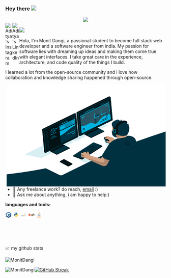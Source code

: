 ### Hey there <img src="https://media.giphy.com/media/hvRJCLFzcasrR4ia7z/giphy.gif" width="25px">
<div id="header" align="center">
  <img src="https://media.giphy.com/media/M9gbBd9nbDrOTu1Mqx/giphy.gif" width="100"/>
</div>
<a href="https://www.instagram.com/btw_its_monit/">
  <img align="left" alt="Aditya's Instagram" width="22px" src="https://raw.githubusercontent.com/hussainweb/hussainweb/main/icons/instagram.png" />
</a>

<a href="https://www.linkedin.com/in/monitdangi/">
  <img align="left" alt="Aditya's LinkedIn" width="22px" src="https://raw.githubusercontent.com/peterthehan/peterthehan/master/assets/linkedin.svg" />
</a>

![](https://komarev.com/ghpvc/?username=adityagupta-16&style=flat-square&color=brightgreen)

Hola, I'm Monit Dangi, a passionat student to become full stack web developer and a software engineer from india. My passion for software lies with dreaming up ideas and making them come true with elegant interfaces. I take great care in the experience, architecture, and code quality of the things I build.

I learned a lot from the open-source community and i love how collaboration and knowledge sharing happened through open-source.


  <img align="right" alt="GIF" src="https://github.com/adityagupta-16/adityagupta-16/blob/main/code.gif" width="500" height="320" />
  
- 💼 Any freelance work? do reach, [email](mailto:monitdangi2562@gmail.com) :)
- 💬 Ask me about anything, i am happy to help:)

**languages and tools:**  

<code><img height="20" src="https://raw.githubusercontent.com/github/explore/80688e429a7d4ef2fca1e82350fe8e3517d3494d/topics/cpp/cpp.png"></code>
<code><img height="20" src="https://raw.githubusercontent.com/github/explore/80688e429a7d4ef2fca1e82350fe8e3517d3494d/topics/python/python.png"></code>
<code><img height="20" src="https://raw.githubusercontent.com/github/explore/80688e429a7d4ef2fca1e82350fe8e3517d3494d/topics/mysql/mysql.png"></code>
<code><img height="20" src="https://raw.githubusercontent.com/github/explore/80688e429a7d4ef2fca1e82350fe8e3517d3494d/topics/git/git.png"></code>
<code><img height="20" src="https://raw.githubusercontent.com/github/explore/80688e429a7d4ef2fca1e82350fe8e3517d3494d/topics/java/java.png"></code>

<br>
<br>
<br>
<br>
📈 my github stats
 <p><img align="left" src="https://github-readme-stats.vercel.app/api/top-langs?username=MonitDangi&show_icons=true&locale=en&layout=compact" alt="MonitDangi" /></p>
 <br>
<p><img align="left" src="https://github-readme-stats.vercel.app/api?username=MonitDangi&show_icons=true&theme=gotham" alt="MonitDangi" /></p>
  
  [![GitHub Streak](http://github-readme-streak-stats.herokuapp.com?user=MonitDangi&theme=dark&background=000000)](https://git.io/streak-stats)
